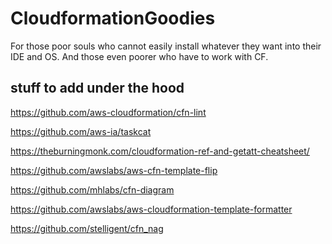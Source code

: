 # CloudformationGoodies

For those poor souls who cannot easily install whatever they want into their IDE and OS. 
And those even poorer who have to work with CF.

## stuff to add under the hood
https://github.com/aws-cloudformation/cfn-lint

https://github.com/aws-ia/taskcat

https://theburningmonk.com/cloudformation-ref-and-getatt-cheatsheet/

https://github.com/awslabs/aws-cfn-template-flip

https://github.com/mhlabs/cfn-diagram

https://github.com/awslabs/aws-cloudformation-template-formatter

https://github.com/stelligent/cfn_nag


